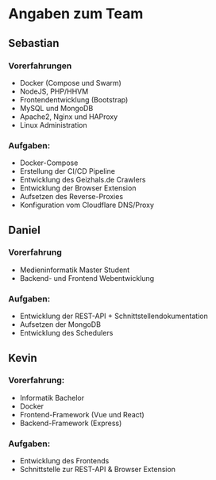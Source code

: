 # Angaben zum Team
## Sebastian
### Vorerfahrungen
- Docker (Compose und Swarm)
- NodeJS, PHP/HHVM
- Frontendentwicklung (Bootstrap)
- MySQL und MongoDB
- Apache2, Nginx und HAProxy
- Linux Administration

### Aufgaben: 
- Docker-Compose
- Erstellung der CI/CD Pipeline
- Entwicklung des Geizhals.de Crawlers
- Entwicklung der Browser Extension
- Aufsetzen des Reverse-Proxies
- Konfiguration vom Cloudflare DNS/Proxy

## Daniel
### Vorerfahrung
- Medieninformatik Master Student
- Backend- und Frontend Webentwicklung

### Aufgaben:
- Entwicklung der REST-API + Schnittstellendokumentation
- Aufsetzen der MongoDB
- Entwicklung des Schedulers

## Kevin
### Vorerfahrung:
- Informatik Bachelor
- Docker
- Frontend-Framework (Vue und React)
- Backend-Framework (Express)

### Aufgaben:
- Entwicklung des Frontends
- Schnittstelle zur REST-API & Browser Extension